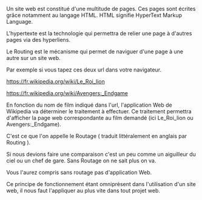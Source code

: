Un site web est constitué d'une multitude de pages.
Ces pages sont écrites grâce notamment au langage HTML.
HTML signifie HyperText Markup Language.

L'hypertexte est la technologie qui permettra de relier une page à d'autres pages via des hyperliens.

Le Routing est le mécanisme qui permet de naviguer d'une page à une autre sur un site web.

Par exemple si vous tapez ces deux url dans votre navigateur.

https://fr.wikipedia.org/wiki/Le_Roi_lion

https://fr.wikipedia.org/wiki/Avengers:_Endgame

En fonction du nom de film indiqué dans l'url, l'application Web de Wikipedia va déterminer le traitement à effectuer.
Ce traitement permettra d'afficher la page web correspondante au film demandé (ici Le_Roi_lion ou Avengers:\_Endgame).

C'est ce que l'on appelle le Routage ( traduit littéralement en anglais par Routing ).

Si nous devions faire une comparaison c'est un peu comme un aiguilleur du ciel ou un chef de gare.
Sans Routage on ne sait plus on va.

Vous l'aurez compris sans routage pas d'application Web.

Ce principe de fonctionnement étant omniprésent dans l'utilisation d'un site web, il nous faut l'appliquer au plus vite dans tout projet web.
